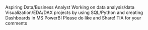 Aspiring Data/Business Analyst 
Working on data analysis/data Visualization/EDA/DAX projects by using SQL/Python and creating Dashboards in MS PowerBI
Please do like and Share!
TIA for your comments
